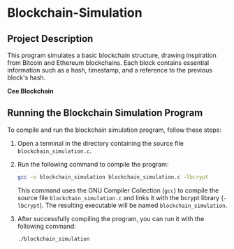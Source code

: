 # Blockchain-Simulation

## Project Description

This program simulates a basic blockchain structure, drawing inspiration from Bitcoin and Ethereum blockchains. Each block contains essential information such as a hash, timestamp, and a reference to the previous block's hash.

**Cee Blockchain**

## Running the Blockchain Simulation Program

To compile and run the blockchain simulation program, follow these steps:

1. Open a terminal in the directory containing the source file `blockchain_simulation.c`.

2. Run the following command to compile the program:

    ```bash
    gcc -o blockchain_simulation blockchain_simulation.c -lbcrypt
    ```

    This command uses the GNU Compiler Collection (`gcc`) to compile the source file `blockchain_simulation.c` and links it with the bcrypt library (`-lbcrypt`). The resulting executable will be named `blockchain_simulation`.

3. After successfully compiling the program, you can run it with the following command:

    ```bash
    ./blockchain_simulation
    ```
